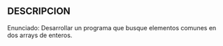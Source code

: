 ## DESCRIPCION

Enunciado:
Desarrollar un programa que busque elementos comunes en dos arrays de enteros.
